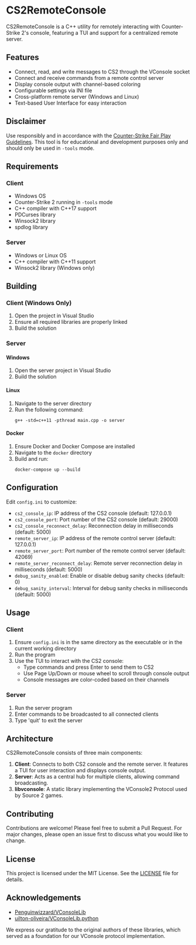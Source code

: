 ﻿# CS2RemoteConsole

CS2RemoteConsole is a C++ utility for remotely interacting with Counter-Strike 2's console, featuring a TUI and support for a centralized remote server.

## Features

- Connect, read, and write messages to CS2 through the VConsole socket
- Connect and receive commands from a remote control server
- Display console output with channel-based coloring
- Configurable settings via INI file
- Cross-platform remote server (Windows and Linux)
- Text-based User Interface for easy interaction

## Disclaimer

Use responsibly and in accordance with the [Counter-Strike Fair Play Guidelines](https://blog.counter-strike.net/index.php/fair-play-guidelines/). This tool is for educational and development purposes only and should only be used in `-tools` mode.

## Requirements

### Client

- Windows OS
- Counter-Strike 2 running in `-tools` mode
- C++ compiler with C++17 support
- PDCurses library
- Winsock2 library
- spdlog library

### Server

- Windows or Linux OS
- C++ compiler with C++11 support
- Winsock2 library (Windows only)

## Building

### Client (Windows Only)

1. Open the project in Visual Studio
2. Ensure all required libraries are properly linked
3. Build the solution

### Server

#### Windows

1. Open the server project in Visual Studio
2. Build the solution

#### Linux

1. Navigate to the server directory
2. Run the following command:
   ```
   g++ -std=c++11 -pthread main.cpp -o server
   ```

#### Docker

1. Ensure Docker and Docker Compose are installed
2. Navigate to the `docker` directory
3. Build and run:
   ```
   docker-compose up --build
   ```

## Configuration

Edit `config.ini` to customize:

- `cs2_console_ip`: IP address of the CS2 console (default: 127.0.0.1)
- `cs2_console_port`: Port number of the CS2 console (default: 29000)
- `cs2_console_reconnect_delay`: Reconnection delay in milliseconds (default: 5000)
- `remote_server_ip`: IP address of the remote control server (default: 127.0.0.1)
- `remote_server_port`: Port number of the remote control server (default: 42069)
- `remote_server_reconnect_delay`: Remote server reconnection delay in milliseconds (default: 5000)
- `debug_sanity_enabled`: Enable or disable debug sanity checks (default: 0)
- `debug_sanity_interval`: Interval for debug sanity checks in milliseconds (default: 5000)

## Usage

### Client

1. Ensure `config.ini` is in the same directory as the executable or in the current working directory
2. Run the program
3. Use the TUI to interact with the CS2 console:
   - Type commands and press Enter to send them to CS2
   - Use Page Up/Down or mouse wheel to scroll through console output
   - Console messages are color-coded based on their channels

### Server

1. Run the server program
2. Enter commands to be broadcasted to all connected clients
3. Type 'quit' to exit the server

## Architecture

CS2RemoteConsole consists of three main components:

1. **Client**: Connects to both CS2 console and the remote server. It features a TUI for user interaction and displays console output.
2. **Server**: Acts as a central hub for multiple clients, allowing command broadcasting.
3. **libvconsole**: A static library implementing the VConsole2 Protocol used by Source 2 games.

## Contributing

Contributions are welcome! Please feel free to submit a Pull Request. For major changes, please open an issue first to discuss what you would like to change.

## License

This project is licensed under the MIT License. See the [LICENSE](LICENSE) file for details.

## Acknowledgements

- [Penguinwizzard/VConsoleLib](https://github.com/Penguinwizzard/VConsoleLib)
- [uilton-oliveira/VConsoleLib.python](https://github.com/uilton-oliveira/VConsoleLib.python)

We express our gratitude to the original authors of these libraries, which served as a foundation for our VConsole protocol implementation.
